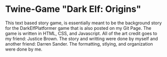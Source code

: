 # Twine-Game "Dark Elf: Origins"
This text based story game, is essentially meant to be the background story for the DarkElfPlatformer game that is also posted on my Git Page.
The game is written in HTML, CSS, and Javascript.
All of the art credit goes to my friend: Justice Brown.
The story and writting were done by myself and another friend: Darren Sander.
The formatting, stlying, and organization were done by me. 

